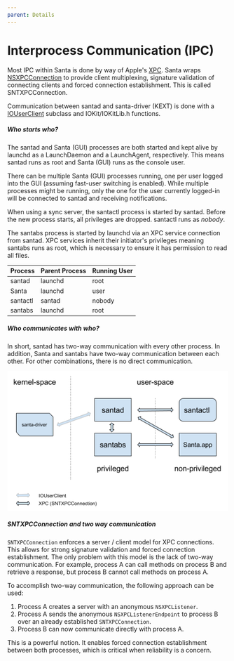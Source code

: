 ```yaml
---
parent: Details
---
```


# Interprocess Communication (IPC)

Most IPC within Santa is done by way of Apple's
[XPC](https://developer.apple.com/documentation/xpc?language=objc). Santa wraps
[NSXPCConnection](https://developer.apple.com/documentation/foundation/nsxpcconnection?language=objc)
to provide client multiplexing, signature validation of connecting clients and
forced connection establishment. This is called SNTXPCConnection.

Communication between santad and santa-driver (KEXT) is done with a
[IOUserClient](https://developer.apple.com/documentation/kernel/iouserclient?language=objc)
subclass and IOKit/IOKitLib.h functions.

##### Who starts who?

The santad and Santa (GUI) processes are both started and kept alive by launchd
as a LaunchDaemon and a LaunchAgent, respectively. This means santad runs as
root and Santa (GUI) runs as the console user.

There can be multiple Santa (GUI) processes running, one per user logged into
the GUI (assuming fast-user switching is enabled). While multiple processes
might be running, only the one for the user currently logged-in will be
connected to santad and receiving notifications.

When using a sync server, the santactl process is started by santad. Before the
new process starts, all privileges are dropped. santactl runs as _nobody_.

The santabs process is started by launchd via an XPC service connection from
santad. XPC services inherit their initiator's privileges meaning santabs runs
as root, which is necessary to ensure it has permission to read all files.

Process  | Parent Process | Running User
-------- | -------------- | ------------
santad   | launchd        | root
Santa    | launchd        | user
santactl | santad         | nobody
santabs  | launchd        | root

##### Who communicates with who?

In short, santad has two-way communication with every other process. In
addition, Santa and santabs have two-way communication between each other. For
other combinations, there is no direct communication.

![Santa IPC](santa_ipc.png)

##### SNTXPCConnection and two way communication

`SNTXPCConnection` enforces a server / client model for XPC connections. This
allows for strong signature validation and forced connection establishment. The
only problem with this model is the lack of two-way communication. For example,
process A can call methods on process B and retrieve a response, but process B
cannot call methods on process A.

To accomplish two-way communication, the following approach can be used:

1.  Process A creates a server with an anonymous `NSXPCListener`.
2.  Process A sends the anonymous `NSXPCListenerEndpoint` to process B over an
    already established `SNTXPCConnection`.
3.  Process B can now communicate directly with process A.

This is a powerful notion. It enables forced connection establishment between
both processes, which is critical when reliability is a concern.
